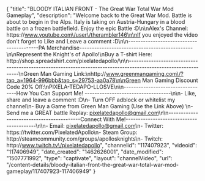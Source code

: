 {
    "title": "BLOODY ITALIAN FRONT - The Great War Total War Mod Gameplay",
    "description": "Welcome back to the Great War Mod.  Battle is about to begin in the Alps.  Italy is taking on Austria-Hungary in a blood battle on a frozen battlefield.  Enjoy the epic Battle :D\n\nAlex's Channel: https:\/\/www.youtube.com\/user\/therambler146\n\nIf you enjoyed the video don't forget to Like and Leave a comment :D\n\n-----------------------------------------PA Merchandise----------------------------------------------\n\nRepresent the Knight's of Apollo!\nBuy a T-shirt Here: http:\/\/shop.spreadshirt.com\/pixelatedapollo\/\n\n---------------------------------------------------------------------------------------------------------------\nGreen Man Gaming Link:\nhttp:\/\/www.greenmangaming.com\/?tap_a=1964-996bbb&tap_s=29753-aa0a78\n\nGreen Man Gaming Discount Code 20% Off:\nPIXELA-TEDAPO-LLOSVE\n\n----------------------------------How You Can Support Me! -----------------------------------\n\n- Like, share and leave a comment :D\n- Turn OFF adblock or whitelist my channel\n- Buy a Game from Green Man Gaming (Use the Link Above) \n- Send me a GREAT battle Replay: pixelatedapollo@gmail.com\n\n------------------------------------------Connect With Me!-----------------------------------------\n\n- Email: pixelatedapollo@gmail.com\n- Twitter: https:\/\/twitter.com\/PixelatedApollo\n- Steam Group:  http:\/\/steamcommunity.com\/groups\/apollosknights\n- Twitch: http:\/\/www.twitch.tv\/pixelatedapollo",
    "channelid": "117407923",
    "videoid": "117406949",
    "date_created": "1462626001",
    "date_modified": "1507771992",
    "type": "captivate",
    "layout": "channelVideo",
    "url": "\/content-details\/bloody-italian-front-the-great-war-total-war-mod-gameplay\/117407923-117406949"
}
